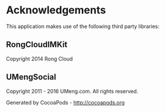 # Acknowledgements
This application makes use of the following third party libraries:

## RongCloudIMKit

Copyright 2014 Rong Cloud

## UMengSocial

Copyright 2011 - 2016 UMeng.com. All rights reserved.

Generated by CocoaPods - http://cocoapods.org
